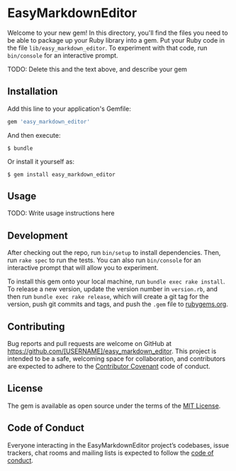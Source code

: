 # EasyMarkdownEditor

Welcome to your new gem! In this directory, you'll find the files you need to be able to package up your Ruby library into a gem. Put your Ruby code in the file `lib/easy_markdown_editor`. To experiment with that code, run `bin/console` for an interactive prompt.

TODO: Delete this and the text above, and describe your gem

## Installation

Add this line to your application's Gemfile:

```ruby
gem 'easy_markdown_editor'
```

And then execute:

    $ bundle

Or install it yourself as:

    $ gem install easy_markdown_editor

## Usage

TODO: Write usage instructions here

## Development

After checking out the repo, run `bin/setup` to install dependencies. Then, run `rake spec` to run the tests. You can also run `bin/console` for an interactive prompt that will allow you to experiment.

To install this gem onto your local machine, run `bundle exec rake install`. To release a new version, update the version number in `version.rb`, and then run `bundle exec rake release`, which will create a git tag for the version, push git commits and tags, and push the `.gem` file to [rubygems.org](https://rubygems.org).

## Contributing

Bug reports and pull requests are welcome on GitHub at https://github.com/[USERNAME]/easy_markdown_editor. This project is intended to be a safe, welcoming space for collaboration, and contributors are expected to adhere to the [Contributor Covenant](http://contributor-covenant.org) code of conduct.

## License

The gem is available as open source under the terms of the [MIT License](http://opensource.org/licenses/MIT).

## Code of Conduct

Everyone interacting in the EasyMarkdownEditor project’s codebases, issue trackers, chat rooms and mailing lists is expected to follow the [code of conduct](https://github.com/[USERNAME]/easy_markdown_editor/blob/master/CODE_OF_CONDUCT.md).
